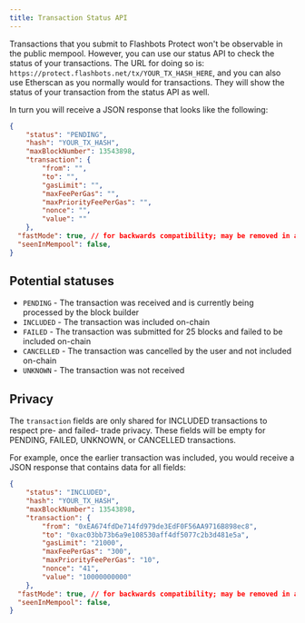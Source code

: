 ```yaml
---
title: Transaction Status API
---
```


Transactions that you submit to Flashbots Protect won't be observable in the public mempool. However, you can use our status API to check the status of your transactions. The URL for doing so is: `https://protect.flashbots.net/tx/YOUR_TX_HASH_HERE`, and you can also use Etherscan as you normally would for transactions. They will show the status of your transaction from the status API as well.

In turn you will receive a JSON response that looks like the following:

```json
{
    "status": "PENDING",
    "hash": "YOUR_TX_HASH",
    "maxBlockNumber": 13543898,
    "transaction": {
        "from": "",
        "to": "",
        "gasLimit": "",
        "maxFeePerGas": "",
        "maxPriorityFeePerGas": "",
        "nonce": "",
        "value": ""
    },
  "fastMode": true, // for backwards compatibility; may be removed in a future version
  "seenInMempool": false,
}
```

## Potential statuses

* `PENDING` - The transaction was received and is currently being processed by the block builder
* `INCLUDED` - The transaction was included on-chain
* `FAILED` - The transaction was submitted for 25 blocks and failed to be included on-chain
* `CANCELLED` - The transaction was cancelled by the user and not included on-chain
* `UNKNOWN` - The transaction was not received

## Privacy

The `transaction` fields are only shared for INCLUDED transactions to respect pre- and failed- trade privacy. These fields will be empty for PENDING, FAILED, UNKNOWN, or CANCELLED transactions.

For example, once the earlier transaction was included, you would receive a JSON response that contains data for all fields:

```json
{
    "status": "INCLUDED",
    "hash": "YOUR_TX_HASH",
    "maxBlockNumber": 13543898,
    "transaction": {
        "from": "0xEA674fdDe714fd979de3EdF0F56AA9716B898ec8",
        "to": "0xac03bb73b6a9e108530aff4df5077c2b3d481e5a",
        "gasLimit": "21000",
        "maxFeePerGas": "300",
        "maxPriorityFeePerGas": "10",
        "nonce": "41",
        "value": "10000000000"
    },
  "fastMode": true, // for backwards compatibility; may be removed in a future version
  "seenInMempool": false,
}
```
